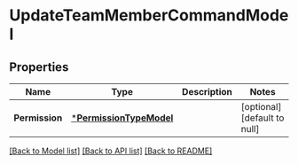 # UpdateTeamMemberCommandModel

## Properties
Name | Type | Description | Notes
------------ | ------------- | ------------- | -------------
**Permission** | [***PermissionTypeModel**](PermissionType.md) |  | [optional] [default to null]

[[Back to Model list]](../README.md#documentation-for-models) [[Back to API list]](../README.md#documentation-for-api-endpoints) [[Back to README]](../README.md)


